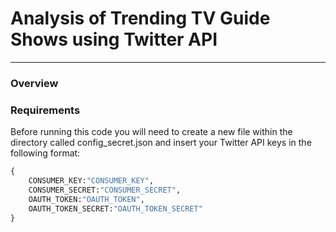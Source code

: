 # Analysis of Trending TV Guide Shows using Twitter API
___

### Overview


### Requirements
Before running this code you will need to create a new file within the directory called config_secret.json and insert your Twitter API keys in the following format:

```python 
{
    CONSUMER_KEY:"CONSUMER_KEY",
    CONSUMER_SECRET:"CONSUMER_SECRET",
    OAUTH_TOKEN:"OAUTH_TOKEN",
    OAUTH_TOKEN_SECRET:"OAUTH_TOKEN_SECRET"
}
```
